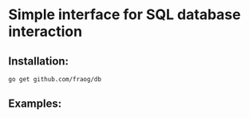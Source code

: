 # Simple interface for SQL database interaction

## Installation:

	go get github.com/fraog/db

## Examples:
